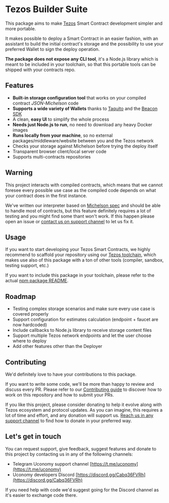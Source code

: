 # Tezos Builder Suite

This package aims to make [Tezos](https://tezos.com) Smart Contract development simpler and more portable.

It makes possible to deploy a Smart Contract in an easier fashion, with an assistant to build the initial contract's storage and the possibility to use your preferred Wallet to sign the deploy operation.

**The package does not expose any CLI tool**, it's a Node.js library which is meant to be included in your toolchain, so that this portable tools can be shipped with your contracts repo.

## Features
- **Built-in storage configuration tool** that works on your compiled contract _JSON-Michelson_ code
- **Supports a wide variety of Wallets** thanks to [Taquito](https://tezostaquito.io) and the [Beacon SDK](https://www.walletbeacon.io)
- A clean, **easy UI** to simplify the whole process
- **Needs just Node.js to run**, no need to download any heavy Docker images
- **Runs locally from your machine**, so no external packages/middleware/website between you and the Tezos network
- Checks your storage against Michelson before trying the deploy itself
- Transparent browser client/local server code
- Supports multi-contracts repositories

## Warning
This project interacts with compiled contracts, which means that we cannot foresee every possible use case as the compiled code depends on what your contract does in the first instance.

We've written our interpreter based on [Michelson spec](https://tezos.gitlab.io/michelson-reference/) and should be able to handle most of contracts, but this feature definitely requires a lot of testing and you might find some thant won't work. If this happen please open an issue or [contact us on support channel](#lets-get-in-touch) to let us fix it.

## Usage
If you want to start developing your Tezos Smart Contracts, we highly recommend to scaffold your repository using our [Tezos toolchain](https://github.com/uconomy/create-tezos-smart-contract), which makes use also of this package with a ton of other tools (compiler, sandbox, testing support, etc.)

If you want to include this package in your toolchain, please refer to the actual [npm package README](./backend/README.md).

## Roadmap
- Testing complex storage scenarios and make sure every use case is covered properly
- Support configuration for estimates calculation (endpoint + faucet are now hardcoded)
- Include callbacks to Node.js library to receive storage content files
- Support multiple Tezos network endpoints and let the user choose where to deploy
- Add other features other than the Deployer

## Contributing
We'd definitely love to have your contributions to this package.

If you want to write some code, we'll be more than happy to review and discuss every PR. Please refer to our [Contributing guide](./CONTRIBUTING.md) to discover how to work on this repository and how to submit your PRs.

If you like this project, please consider donating to help it evolve along with Tezos ecosystem and protocol updates. As you can imagine, this requires a lot of time and effort, and any donation will support us. [Reach us in any support channel](#lets-get-in-touch) to find how to donate in your preferred way.

## Let's get in touch
You can request support, give feedback, suggest features and donate to this project by contacting us in any of the following channels:

- Telegram Uconomy support channel [https://t.me/uconomy](https://t.me/uconomy)
- Uconomy developers Discord [https://discord.gg/Cabq36FVRh](https://discord.gg/Cabq36FVRh)

If you need help with code we'd suggest going for the Discord channel as it's easier to exchange code there.
